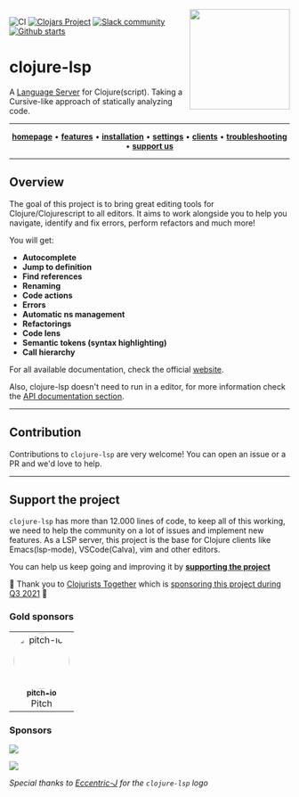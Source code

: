 <img src="images/logo-dark.svg" width="180" align="right">

![CI](https://img.shields.io/github/workflow/status/clojure-lsp/clojure-lsp/CI?style=flat-square)
[![Clojars Project](https://img.shields.io/clojars/v/com.github.clojure-lsp/clojure-lsp.svg)](https://clojars.org/com.github.clojure-lsp/clojure-lsp)
[![Slack community](https://img.shields.io/badge/Slack-chat-blue?style=flat-square)](https://clojurians.slack.com/archives/CPABC1H61)
[![Github starts](https://img.shields.io/github/stars/clojure-lsp/clojure-lsp?style=social)](https://github.com/clojure-lsp/clojure-lsp)

# clojure-lsp

A [Language Server](https://microsoft.github.io/language-server-protocol/) for Clojure(script). Taking a Cursive-like approach of statically analyzing code.

<hr>
<p align="center">
  <a href="https://clojure-lsp.github.io/clojure-lsp"><strong>homepage</strong></a> •
  <a href="https://clojure-lsp.github.io/clojure-lsp/features/"><strong>features</strong></a> •
  <a href="https://clojure-lsp.github.io/clojure-lsp/installation/"><strong>installation</strong></a> •
  <a href="https://clojure-lsp.github.io/clojure-lsp/settings"><strong>settings</strong></a> •
  <a href="https://clojure-lsp.github.io/clojure-lsp/clients"><strong>clients</strong></a> •
  <a href="https://clojure-lsp.github.io/clojure-lsp/troubleshooting"><strong>troubleshooting</strong></a> •
  <a href="https://github.com/sponsors/clojure-lsp"><strong>support us</strong></a>
</p>
<hr>

## Overview 

The goal of this project is to bring great editing tools for Clojure/Clojurescript to all editors.
It aims to work alongside you to help you navigate, identify and fix errors, perform refactors and much more!

You will get:

- **Autocomplete**
- **Jump to definition**
- **Find references**
- **Renaming**
- **Code actions**
- **Errors**
- **Automatic ns management**
- **Refactorings**
- **Code lens**
- **Semantic tokens (syntax highlighting)**
- **Call hierarchy**

For all available documentation, check the official [website](https://clojure-lsp.github.io/clojure-lsp/).

Also, clojure-lsp doesn't need to run in a editor, for more information check the [API documentation section](https://clojure-lsp.github.io/clojure-lsp/api/).

---
## Contribution

Contributions to `clojure-lsp` are very welcome! You can open an issue or a PR and we'd love to help.

---
## Support the project

`clojure-lsp` has more than 12.000 lines of code, to keep all of this working, we need to help the community on a lot of issues and implement new features. As a LSP server, this project is the base for Clojure clients like Emacs(lsp-mode), VSCode(Calva), vim and other editors.

You can help us keep going and improving it by **[supporting the project](https://github.com/sponsors/clojure-lsp)**

:rocket: Thank you to [Clojurists Together](https://www.clojuriststogether.org/) which is [sponsoring this project during Q3 2021](https://www.clojuriststogether.org/news/q3-2021-funding-announcement/) :rocket:

### Gold sponsors

<table id="github-sponsors">
  <tr>
    <td align="center">
      <div>
        <a href="https://github.com/pitch-io">
          <img src="https://github.com/pitch-io.png" width="100px;" style="border-radius: 50%;" alt="pitch-io"/>
          <br/>
          <sub><b>pitch-io</b></sub>
        </a>
        <br/>
         Pitch
      </div>
    </td>
  </tr>
</table>

### Sponsors

[![](https://opencollective.com/clojure-lsp/tiers/sponsor.svg)](https://opencollective.com/clojure-lsp)

[![](https://opencollective.com/clojure-lsp/tiers/backer.svg)](https://opencollective.com/clojure-lsp)

_Special thanks to [Eccentric-J](https://eccentric-j.com/) for the `clojure-lsp` logo_

